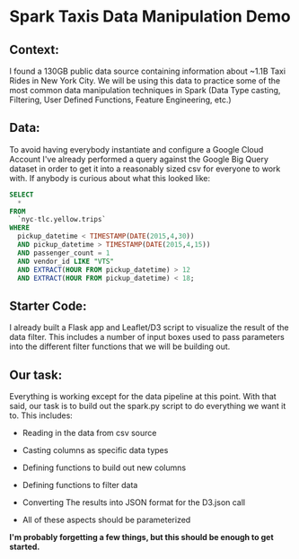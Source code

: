 # Spark Taxis Data Manipulation Demo 

## Context:

I found a 130GB public data source containing information about ~1.1B Taxi Rides in New York City. We will be using this data to practice some of the most common data manipulation techniques in Spark (Data Type casting, Filtering, User Defined Functions, Feature Engineering, etc.)

## Data:

To avoid having everybody instantiate and configure a Google Cloud Account I've already performed a query against the Google Big Query dataset in order to get it into a reasonably sized csv for everyone to work with. If anybody is curious about what this looked like: 

```sql
SELECT
  *
FROM
  `nyc-tlc.yellow.trips`
WHERE
  pickup_datetime < TIMESTAMP(DATE(2015,4,30))
  AND pickup_datetime > TIMESTAMP(DATE(2015,4,15))
  AND passenger_count = 1
  AND vendor_id LIKE "VTS"
  AND EXTRACT(HOUR FROM pickup_datetime) > 12
  AND EXTRACT(HOUR FROM pickup_datetime) < 18;
```

## Starter Code:

I already built a Flask app and Leaflet/D3 script to visualize the result of the data filter. This includes a number of input boxes used to pass parameters into the different filter functions that we will be building out.

## Our task:

Everything is working except for the data pipeline at this point. With that said, our task is to build out the spark.py script to do everything we want it to. This includes:

* Reading in the data from csv source

* Casting columns as specific data types

* Defining functions to build out new columns

* Defining functions to filter data 

* Converting The results into JSON format for the D3.json call

* All of these aspects should be parameterized

**I'm probably forgetting a few things, but this should be enough to get started.**